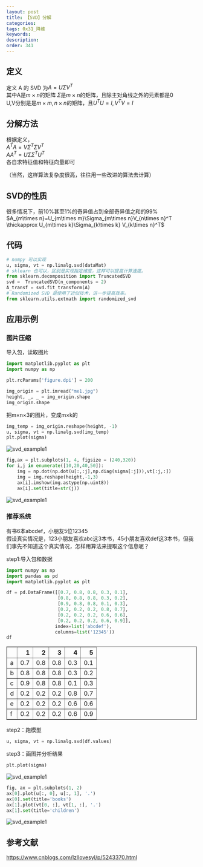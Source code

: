 ```yaml
---
layout: post
title: 【SVD】分解
categories:
tags: 0x31_降维
keywords:
description:
order: 341
---
```

## 定义
定义 A 的 SVD 为$A=U\Sigma V^T$  
其中A是$m\times n$的矩阵
$\Sigma$是$m\times n$的矩阵，且除主对角线之外的元素都是0  
U,V分别是是$m\times m, n\times n$的矩阵，且$U^TU=I,V^TV=I$

## 分解方法
根据定义，  
$A^TA=V\Sigma^T \Sigma V^T$  
$AA^T=U\Sigma \Sigma^T U^T$  
各自求特征值和特征向量即可  

（当然，这样算法复杂度很高，往往用一些改进的算法去计算）
## SVD的性质
很多情况下，前10%甚至1%的奇异值占到全部奇异值之和的99%  
$A_{m\times n}=U_{m\times m}\Sigma_{m\times n}V_{n\times n}^T \thickapprox U_{m\times k}\Sigma_{k\times k} V_{k\times n}^T$


## 代码
```python
# numpy 可以实现
u, sigma, vt = np.linalg.svd(dataMat)
# sklearn 也可以，区别是实现指定维度，这样可以提高计算速度。
from sklearn.decomposition import TruncatedSVD
svd =  TruncatedSVD(n_components = 2)
A_transf = svd.fit_transform(A)
# Randomized SVD 是使用了近似技术，进一步提高效率。
from sklearn.utils.extmath import randomized_svd
```

## 应用示例

### 图片压缩
导入包，读取图片
```python
import matplotlib.pyplot as plt
import numpy as np

plt.rcParams['figure.dpi'] = 200

img_origin = plt.imread("me1.jpg")
height, _, _ = img_origin.shape
img_origin.shape
```

把m×n×3的图片，变成m×k的
```python
img_temp = img_origin.reshape(height, -1)
u, sigma, vt = np.linalg.svd(img_temp)
plt.plot(sigma)
```
![svd_example1](/pictures_for_blog/machine_learning/svd/svd_example1.png)


```python
fig,ax = plt.subplots(1, 4, figsize = (240,320))
for i,j in enumerate([10,20,40,50]):
    img = np.dot(np.dot(u[:,:j],np.diag(sigma[:j])),vt[:j,:])
    img = img.reshape(height,-1,3)
    ax[i].imshow(img.astype(np.uint8))
    ax[i].set(title=str(j))
```



![svd_example1](/pictures_for_blog/machine_learning/svd/svd_example2.png)

### 推荐系统
有书6本abcdef，小朋友5位12345  
假设真实情况是，123小朋友喜欢abc这3本书，45小朋友喜欢def这3本书，但我们事先不知道这个真实情况，怎样用算法来提取这个信息呢？


step1:导入包和数据
```python
import numpy as np
import pandas as pd
import matplotlib.pyplot as plt

df = pd.DataFrame([[0.7, 0.8, 0.8, 0.3, 0.1],
                   [0.8, 0.8, 0.8, 0.3, 0.2],
                   [0.9, 0.8, 0.8, 0.1, 0.3],
                   [0.2, 0.2, 0.2, 0.8, 0.7],
                   [0.2, 0.2, 0.2, 0.6, 0.6],
                   [0.2, 0.2, 0.2, 0.6, 0.9]],
                  index=list('abcdef'),
                  columns=list('12345'))
df
```
<table border="1" class="dataframe">
  <thead>
    <tr style="text-align: right;">
      <th></th>
      <th>1</th>
      <th>2</th>
      <th>3</th>
      <th>4</th>
      <th>5</th>
    </tr>
  </thead>
  <tbody>
    <tr>
      <td>a</td>
      <td>0.7</td>
      <td>0.8</td>
      <td>0.8</td>
      <td>0.3</td>
      <td>0.1</td>
    </tr>
    <tr>
      <td>b</td>
      <td>0.8</td>
      <td>0.8</td>
      <td>0.8</td>
      <td>0.3</td>
      <td>0.2</td>
    </tr>
    <tr>
      <td>c</td>
      <td>0.9</td>
      <td>0.8</td>
      <td>0.8</td>
      <td>0.1</td>
      <td>0.3</td>
    </tr>
    <tr>
      <td>d</td>
      <td>0.2</td>
      <td>0.2</td>
      <td>0.2</td>
      <td>0.8</td>
      <td>0.7</td>
    </tr>
    <tr>
      <td>e</td>
      <td>0.2</td>
      <td>0.2</td>
      <td>0.2</td>
      <td>0.6</td>
      <td>0.6</td>
    </tr>
    <tr>
      <td>f</td>
      <td>0.2</td>
      <td>0.2</td>
      <td>0.2</td>
      <td>0.6</td>
      <td>0.9</td>
    </tr>
  </tbody>
</table>



step2：跑模型
```python
u, sigma, vt = np.linalg.svd(df.values)

```

step3：画图并分析结果
```python
plt.plot(sigma)
```
![svd_example1](/pictures_for_blog/machine_learning/svd/svd_example2_1.png)

```python
fig, ax = plt.subplots(1, 2)
ax[0].plot(u[:, 0], u[:, 1], '.')
ax[0].set(title='books')
ax[1].plot(vt[0, :], vt[1, :], '.')
ax[1].set(title='children')
```
![svd_example1](/pictures_for_blog/machine_learning/svd/svd_example2_2.png)


## 参考文献
https://www.cnblogs.com/lzllovesyl/p/5243370.html
